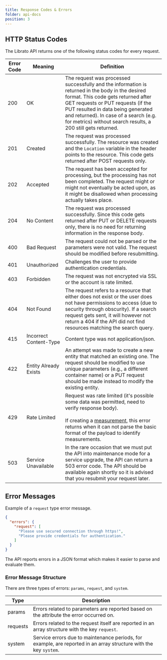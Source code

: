 ```yaml
---
title: Response Codes & Errors
folder: api-docs
position: 3
---
```


## HTTP Status Codes

The Librato API returns one of the following status codes for every request.

Error Code | Meaning | Definition
---------- | ------- | ----------
200 | OK | The request was processed successfully and the information is returned in the body in the desired format. This code gets returned after GET requests or PUT requests (if the PUT resulted in data being generated and returned). In case of a search (e.g. for metrics) without search results, a 200 still gets returned.
201 | Created | The request was processed successfully. The resource was created and the `Location` variable in the header points to the resource. This code gets returned after POST requests only.
202 | Accepted | The request has been accepted for processing, but the processing has not been completed. The request might or might not eventually be acted upon, as it might be disallowed when processing actually takes place.
204 | No Content | The request was processed successfully. Since this code gets returned after PUT or DELETE requests only, there is no need for returning information in the response body.
400 | Bad Request | The request could not be parsed or the parameters were not valid. The request should be modified before resubmitting.
401 | Unauthorized | Challenges the user to provide authentication credentials.
403 | Forbidden | The request was not encrypted via SSL or the account is rate limited.
404 | Not Found | The request refers to a resource that either does not exist or the user does not have permissions to access (due to security through obscurity). If a search request gets sent, it will however not return a 404 if the API did not find resources matching the search query.
415 | Incorrect Content-Type | Content type was not application/json.
422 | Entity Already Exists | An attempt was made to create a new entity that matched an existing one. The request should be modified to use unique parameters (e.g., a different container name) or a PUT request should be made instead to modify the existing entity.
429 | Rate Limited | Request was rate limited (it's possible some data was permitted, need to verify response body).<br><br>If creating a [measurement](#measurements), this error returns when it can not parse the basic format of the payload to identify measurements.
503 | Service Unavailable | In the rare occasion that we must put the API into maintenance mode for a service upgrade, the API can return a 503 error code. The API should be available again shortly so it is advised that you resubmit your request later.

## Error Messages

Example of a `request` type error message.

~~~ json
{
  "errors": {
    "request": [
      "Please use secured connection through https!",
      "Please provide credentials for authentication."
    ]
  }
}
~~~

The API reports errors in a JSON format which makes it easier to parse and evaluate them.

### Error Message Structure

There are three types of errors: `params`, `request`, and `system`.

Type | Description
---- | -----------
params | Errors related to parameters are reported based on the attribute the error occurred on.
requests | Errors related to the request itself are reported in an array structure with the key `request`.
system | Service errors due to maintenance periods, for example, are reported in an array structure with the key `system`.